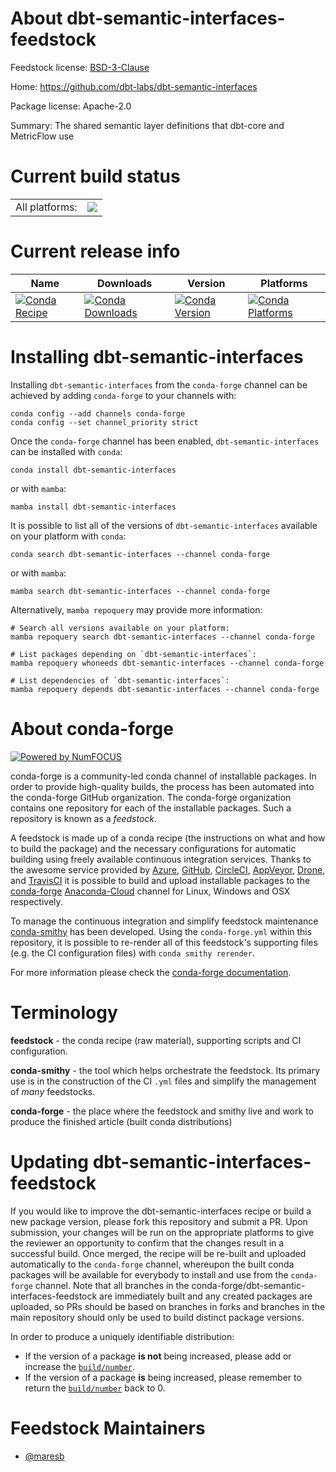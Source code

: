 About dbt-semantic-interfaces-feedstock
=======================================

Feedstock license: [BSD-3-Clause](https://github.com/conda-forge/dbt-semantic-interfaces-feedstock/blob/main/LICENSE.txt)

Home: https://github.com/dbt-labs/dbt-semantic-interfaces

Package license: Apache-2.0

Summary: The shared semantic layer definitions that dbt-core and MetricFlow use

Current build status
====================


<table><tr><td>All platforms:</td>
    <td>
      <a href="https://dev.azure.com/conda-forge/feedstock-builds/_build/latest?definitionId=19958&branchName=main">
        <img src="https://dev.azure.com/conda-forge/feedstock-builds/_apis/build/status/dbt-semantic-interfaces-feedstock?branchName=main">
      </a>
    </td>
  </tr>
</table>

Current release info
====================

| Name | Downloads | Version | Platforms |
| --- | --- | --- | --- |
| [![Conda Recipe](https://img.shields.io/badge/recipe-dbt--semantic--interfaces-green.svg)](https://anaconda.org/conda-forge/dbt-semantic-interfaces) | [![Conda Downloads](https://img.shields.io/conda/dn/conda-forge/dbt-semantic-interfaces.svg)](https://anaconda.org/conda-forge/dbt-semantic-interfaces) | [![Conda Version](https://img.shields.io/conda/vn/conda-forge/dbt-semantic-interfaces.svg)](https://anaconda.org/conda-forge/dbt-semantic-interfaces) | [![Conda Platforms](https://img.shields.io/conda/pn/conda-forge/dbt-semantic-interfaces.svg)](https://anaconda.org/conda-forge/dbt-semantic-interfaces) |

Installing dbt-semantic-interfaces
==================================

Installing `dbt-semantic-interfaces` from the `conda-forge` channel can be achieved by adding `conda-forge` to your channels with:

```
conda config --add channels conda-forge
conda config --set channel_priority strict
```

Once the `conda-forge` channel has been enabled, `dbt-semantic-interfaces` can be installed with `conda`:

```
conda install dbt-semantic-interfaces
```

or with `mamba`:

```
mamba install dbt-semantic-interfaces
```

It is possible to list all of the versions of `dbt-semantic-interfaces` available on your platform with `conda`:

```
conda search dbt-semantic-interfaces --channel conda-forge
```

or with `mamba`:

```
mamba search dbt-semantic-interfaces --channel conda-forge
```

Alternatively, `mamba repoquery` may provide more information:

```
# Search all versions available on your platform:
mamba repoquery search dbt-semantic-interfaces --channel conda-forge

# List packages depending on `dbt-semantic-interfaces`:
mamba repoquery whoneeds dbt-semantic-interfaces --channel conda-forge

# List dependencies of `dbt-semantic-interfaces`:
mamba repoquery depends dbt-semantic-interfaces --channel conda-forge
```


About conda-forge
=================

[![Powered by
NumFOCUS](https://img.shields.io/badge/powered%20by-NumFOCUS-orange.svg?style=flat&colorA=E1523D&colorB=007D8A)](https://numfocus.org)

conda-forge is a community-led conda channel of installable packages.
In order to provide high-quality builds, the process has been automated into the
conda-forge GitHub organization. The conda-forge organization contains one repository
for each of the installable packages. Such a repository is known as a *feedstock*.

A feedstock is made up of a conda recipe (the instructions on what and how to build
the package) and the necessary configurations for automatic building using freely
available continuous integration services. Thanks to the awesome service provided by
[Azure](https://azure.microsoft.com/en-us/services/devops/), [GitHub](https://github.com/),
[CircleCI](https://circleci.com/), [AppVeyor](https://www.appveyor.com/),
[Drone](https://cloud.drone.io/welcome), and [TravisCI](https://travis-ci.com/)
it is possible to build and upload installable packages to the
[conda-forge](https://anaconda.org/conda-forge) [Anaconda-Cloud](https://anaconda.org/)
channel for Linux, Windows and OSX respectively.

To manage the continuous integration and simplify feedstock maintenance
[conda-smithy](https://github.com/conda-forge/conda-smithy) has been developed.
Using the ``conda-forge.yml`` within this repository, it is possible to re-render all of
this feedstock's supporting files (e.g. the CI configuration files) with ``conda smithy rerender``.

For more information please check the [conda-forge documentation](https://conda-forge.org/docs/).

Terminology
===========

**feedstock** - the conda recipe (raw material), supporting scripts and CI configuration.

**conda-smithy** - the tool which helps orchestrate the feedstock.
                   Its primary use is in the construction of the CI ``.yml`` files
                   and simplify the management of *many* feedstocks.

**conda-forge** - the place where the feedstock and smithy live and work to
                  produce the finished article (built conda distributions)


Updating dbt-semantic-interfaces-feedstock
==========================================

If you would like to improve the dbt-semantic-interfaces recipe or build a new
package version, please fork this repository and submit a PR. Upon submission,
your changes will be run on the appropriate platforms to give the reviewer an
opportunity to confirm that the changes result in a successful build. Once
merged, the recipe will be re-built and uploaded automatically to the
`conda-forge` channel, whereupon the built conda packages will be available for
everybody to install and use from the `conda-forge` channel.
Note that all branches in the conda-forge/dbt-semantic-interfaces-feedstock are
immediately built and any created packages are uploaded, so PRs should be based
on branches in forks and branches in the main repository should only be used to
build distinct package versions.

In order to produce a uniquely identifiable distribution:
 * If the version of a package **is not** being increased, please add or increase
   the [``build/number``](https://docs.conda.io/projects/conda-build/en/latest/resources/define-metadata.html#build-number-and-string).
 * If the version of a package **is** being increased, please remember to return
   the [``build/number``](https://docs.conda.io/projects/conda-build/en/latest/resources/define-metadata.html#build-number-and-string)
   back to 0.

Feedstock Maintainers
=====================

* [@maresb](https://github.com/maresb/)

